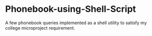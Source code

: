 # Phonebook-using-Shell-Script
A few phonebook queries implemented as a shell utility to satisfy my college microproject requirement.
